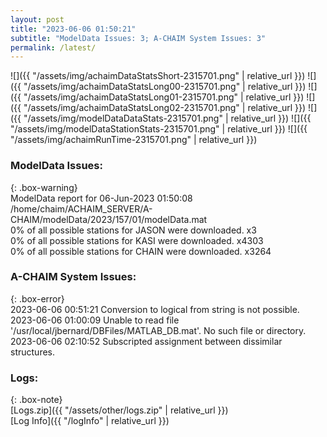 ```yaml
---
layout: post
title: "2023-06-06 01:50:21"
subtitle: "ModelData Issues: 3; A-CHAIM System Issues: 3"
permalink: /latest/
---
```


![]({{ "/assets/img/achaimDataStatsShort-2315701.png" | relative_url }})
![]({{ "/assets/img/achaimDataStatsLong00-2315701.png" | relative_url }})
![]({{ "/assets/img/achaimDataStatsLong01-2315701.png" | relative_url }})
![]({{ "/assets/img/achaimDataStatsLong02-2315701.png" | relative_url }})
![]({{ "/assets/img/modelDataDataStats-2315701.png" | relative_url }})
![]({{ "/assets/img/modelDataStationStats-2315701.png" | relative_url }})
![]({{ "/assets/img/achaimRunTime-2315701.png" | relative_url }})


### ModelData Issues:  
  
{: .box-warning}  
 ModelData report for 06-Jun-2023 01:50:08   
 /home/chaim/ACHAIM_SERVER/A-CHAIM/modelData/2023/157/01/modelData.mat   
 0% of all possible stations for JASON were downloaded. x3   
 0% of all possible stations for KASI were downloaded. x4303   
 0% of all possible stations for CHAIN were downloaded. x3264   
  
### A-CHAIM System Issues:  
  
{: .box-error}  
2023-06-06 00:51:21 Conversion to logical from string is not possible.  
2023-06-06 01:00:09 Unable to read file '/usr/local/jbernard/DBFiles/MATLAB_DB.mat'. No such file or directory.  
2023-06-06 02:10:52 Subscripted assignment between dissimilar structures.  

### Logs:  
  
{: .box-note}  
[Logs.zip]({{ "/assets/other/logs.zip" | relative_url }})  
[Log Info]({{ "/logInfo" | relative_url }})  
